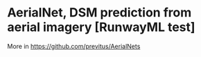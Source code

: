 # AerialNet, DSM prediction from aerial imagery [RunwayML test]

More in https://github.com/previtus/AerialNets
